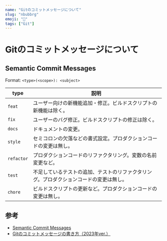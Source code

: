 ```yaml
---
name: "Gitのコミットメッセージについて"
slug: "nbubbrg"
emoji: "🐙"
tags: ["Git"]
---
```


# Gitのコミットメッセージについて

## Semantic Commit Messages

Format: `<type>(<scope>): <subject>`

| type       | 説明                                                                                   |
| ---------- | -------------------------------------------------------------------------------------- |
| `feat`     | ユーザー向けの新機能追加・修正。ビルドスクリプトの新機能は除く。                       |
| `fix`      | ユーザーのバグ修正。ビルドスクリプトの修正は除く。                                     |
| `docs`     | ドキュメントの変更。                                                                   |
| `style`    | セミコロンの欠落などの書式設定。プロダクションコードの変更は無し。                     |
| `refactor` | プロダクションコードのリファクタリング。変数の名前変更など。                           |
| `test`     | 不足しているテストの追加、テストのリファクタリング。プロダクションコードの変更は無し。 |
| `chore`    | ビルドスクリプトの更新など。プロダクションコードの変更は無し。                         |

## 参考

- [Semantic Commit Messages](https://gist.github.com/joshbuchea/6f47e86d2510bce28f8e7f42ae84c716)
- [Gitのコミットメッセージの書き方（2023年ver.）](https://zenn.dev/itosho/articles/git-commit-message-2023)
